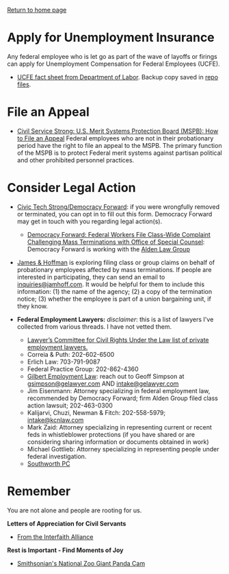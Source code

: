 [Return to home page](README.md)

# Apply for Unemployment Insurance
Any federal employee who is let go as part of the wave of layoffs or firings can apply for Unemployment Compensation for Federal Employees (UCFE).

* [UCFE fact sheet from Department of Labor](https://oui.doleta.gov/unemploy/docs/factsheet/UCFE_FactSheet.pdf). Backup copy saved in [repo files](/files/DOL-UCFE-fact-sheet.pdf).

# File an Appeal
* [Civil Service Strong: U.S. Merit Systems Protection Board (MSPB): How to File an Appeal](https://www.civilservicestrong.org/resource/us-mspb-how-to-file-an-appeal) Federal employees who are not in their probationary period have the right to file an appeal to the MSPB. The primary function of the MSPB is to protect Federal merit systems against partisan political and other prohibited personnel practices.

# Consider Legal Action
* [Civic Tech Strong/Democracy Forward](https://base.civictechstrong.org/form/npOS1A9Ox88RBFJ8w5vJjP6GqhFnRTKiQOKQ8uay9Qo): if you were wrongfully removed or terminated, you can opt in to fill out this form. Democracy Forward may get in touch with you regarding legal action(s).
    * [Democracy Forward: Federal Workers File Class-Wide Complaint Challenging Mass Terminations with Office of Special Counsel](https://democracyforward.org/updates/federal-workers-file-class-wide-complaint-challenging-mass-terminations-with-office-of-special-counsel/): Democracy Forward is working with the [Alden Law Group](https://www.employmentlawfederal.com/)

* [James & Hoffman](https://www.jamhoff.com/) is exploring filing class or group claims on behalf of probationary employees affected by mass terminations. If people are interested in participating, they can send an email to inquiries@jamhoff.com. It would be helpful for them to include this information: (1) the name of the agency; (2) a copy of the termination notice; (3) whether the employee is part of a union bargaining unit, if they know.

* **Federal Employment Lawyers:** *disclaimer*: this is a list of lawyers I've collected from various threads. I have not vetted them.
    * [Lawyer’s Committee for Civil Rights Under the Law list of private employment lawyers.](https://docs.google.com/document/d/1y8Ql_dP6m4adUvNof7GD8M5DuzyDX0B4s6q4kYX7xY0/edit?tab=t.0)
    * Correia & Puth: 202-602-6500
    * Erlich Law: 703-791-9087
    * Federal Practice Group: 202-862-4360
    * [Gilbert Employment Law](https://www.gelawyer.com/): reach out to Geoff Simpson at gsimpson@gelawyer.com AND intake@gelawyer.com
    * Jim Eisenmann: Attorney specializing in federal employment law, recommended by Democracy Forward; firm Alden Group filed class action lawsuit; 202-463-0300
    * Kalijarvi, Chuzi, Newman & Fitch: 202-558-5979; intake@kcnlaw.com
    * Mark Zaid: Attorney specializing in representing current or recent feds in whistleblower protections (if you have shared or are considering sharing information or documents obtained in work)
    * Michael Gottlieb: Attorney specializing in representing people under federal investigation.
    * [Southworth PC](https://www.attorneysforfederalemployees.com/)

# Remember
You are not alone and people are rooting for us. 

**Letters of Appreciation for Civil Servants**
* [From the Interfaith Alliance](https://files.civilservicestrong.org/Civil%20Service%20-%20Faith%20Letter%20-%202.5.25.pdf)

**Rest is Important - Find Moments of Joy**
* [Smithsonian's National Zoo Giant Panda Cam](https://nationalzoo.si.edu/webcams/panda-cam)